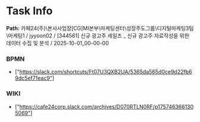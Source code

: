 # Task Info

**Path:** 카페24(주)\본사사업장\[CG]MI본부\마케팅센터\성장주도그룹\디지털마케팅3팀\마케팅1 / jyyoon02 / [344561] 신규 광고주 세일즈 _ 신규 광고주 자료작성을 위한 데이터 수집 및 분석 / 2025-10-01_00-00-00

### BPMN
- ["https://slack.com/shortcuts/Ft07U3QXB2UA/5365da565d0ce9d22fb69dc5ef71eac9"]

### WIKI
- ["https://cafe24corp.slack.com/archives/D070RTLN0RF/p1757463661305069"]

